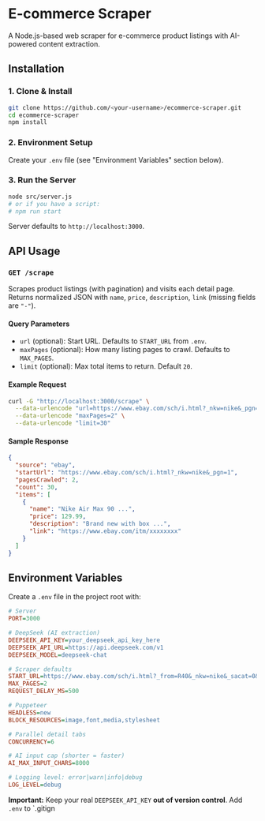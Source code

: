 # E-commerce Scraper

A Node.js-based web scraper for e-commerce product listings with AI-powered content extraction.

## Installation

### 1. Clone & Install

```bash
git clone https://github.com/<your-username>/ecommerce-scraper.git
cd ecommerce-scraper
npm install
```

### 2. Environment Setup

Create your `.env` file (see "Environment Variables" section below).

### 3. Run the Server

```bash
node src/server.js
# or if you have a script:
# npm run start
```

Server defaults to `http://localhost:3000`.

## API Usage

### `GET /scrape`

Scrapes product listings (with pagination) and visits each detail page. Returns normalized JSON with `name`, `price`, `description`, `link` (missing fields are `"-"`).

#### Query Parameters

- `url` (optional): Start URL. Defaults to `START_URL` from `.env`.
- `maxPages` (optional): How many listing pages to crawl. Defaults to `MAX_PAGES`.
- `limit` (optional): Max total items to return. Default `20`.

#### Example Request

```bash
curl -G "http://localhost:3000/scrape" \
  --data-urlencode "url=https://www.ebay.com/sch/i.html?_nkw=nike&_pgn=1" \
  --data-urlencode "maxPages=2" \
  --data-urlencode "limit=30"
```

#### Sample Response

```json
{
  "source": "ebay",
  "startUrl": "https://www.ebay.com/sch/i.html?_nkw=nike&_pgn=1",
  "pagesCrawled": 2,
  "count": 30,
  "items": [
    {
      "name": "Nike Air Max 90 ...",
      "price": 129.99,
      "description": "Brand new with box ...",
      "link": "https://www.ebay.com/itm/xxxxxxxx"
    }
  ]
}
```

## Environment Variables

Create a `.env` file in the project root with:

```ini
# Server
PORT=3000

# DeepSeek (AI extraction)
DEEPSEEK_API_KEY=your_deepseek_api_key_here
DEEPSEEK_API_URL=https://api.deepseek.com/v1
DEEPSEEK_MODEL=deepseek-chat

# Scraper defaults
START_URL=https://www.ebay.com/sch/i.html?_from=R40&_nkw=nike&_sacat=0&rt=nc&_pgn=1
MAX_PAGES=2
REQUEST_DELAY_MS=500

# Puppeteer
HEADLESS=new
BLOCK_RESOURCES=image,font,media,stylesheet

# Parallel detail tabs
CONCURRENCY=6

# AI input cap (shorter = faster)
AI_MAX_INPUT_CHARS=8000

# Logging level: error|warn|info|debug
LOG_LEVEL=debug
```

**Important:** Keep your real `DEEPSEEK_API_KEY` **out of version control**. Add `.env` to `.gitign

